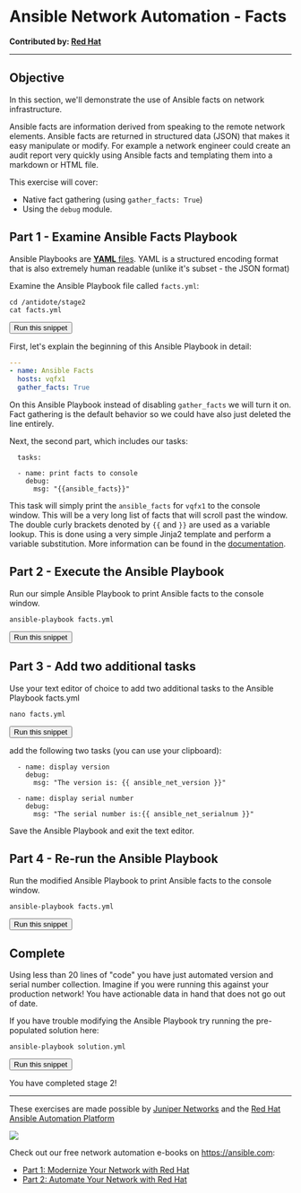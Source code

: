 # Ansible Network Automation - Facts

**Contributed by: [Red Hat](https://ansible.com)**

---

## Objective

In this section, we'll demonstrate the use of Ansible facts on network infrastructure.

Ansible facts are information derived from speaking to the remote network elements. Ansible facts are returned in structured data (JSON) that makes it easy manipulate or modify. For example a network engineer could create an audit report very quickly using Ansible facts and templating them into a markdown or HTML file.

This exercise will cover:

- Native fact gathering (using `gather_facts: True`)
- Using the `debug` module.

## Part 1 - Examine Ansible Facts Playbook

Ansible Playbooks are [**YAML** files](https://yaml.org/). YAML is a structured encoding format that is also extremely human readable (unlike it's subset - the JSON format)

Examine the Ansible Playbook file called `facts.yml`:  

```
cd /antidote/stage2
cat facts.yml
```
<button type="button" class="btn btn-primary btn-sm" onclick="runSnippetInTab('ansible', this)">Run this snippet</button>

First, let's explain the beginning of this Ansible Playbook in detail:

```yaml
---
- name: Ansible Facts
  hosts: vqfx1
  gather_facts: True
```

On this Ansible Playbook instead of disabling `gather_facts` we will turn it on.  Fact gathering is the default behavior so we could have also just deleted the line entirely.

Next, the second part, which includes our tasks:

```
  tasks:

  - name: print facts to console
    debug:
      msg: "{{ansible_facts}}"
```

This task will simply print the `ansible_facts` for `vqfx1` to the console window.  This will be a very long list of facts that will scroll past the window.  The double curly brackets denoted by `{{` and `}}` are used as a variable lookup.  This is done using a very simple Jinja2 template and perform a variable substitution.  More information can be found in the [documentation](https://docs.ansible.com/ansible/latest/user_guide/playbooks_variables.html#defining-variables-in-a-playbook).

## Part 2 - Execute the Ansible Playbook

Run our simple Ansible Playbook to print Ansible facts to the console window.

```
ansible-playbook facts.yml
```
<button type="button" class="btn btn-primary btn-sm" onclick="runSnippetInTab('ansible', this)">Run this snippet</button>

## Part 3 - Add two additional tasks

Use your text editor of choice to add two additional tasks to the Ansible Playbook facts.yml

```
nano facts.yml
```
<button type="button" class="btn btn-primary btn-sm" onclick="runSnippetInTab('ansible', this)">Run this snippet</button>

add the following two tasks (you can use your clipboard):

```
  - name: display version
    debug:
      msg: "The version is: {{ ansible_net_version }}"

  - name: display serial number
    debug:
      msg: "The serial number is:{{ ansible_net_serialnum }}"
```

Save the Ansible Playbook and exit the text editor.

## Part 4 - Re-run the Ansible Playbook

Run the modified Ansible Playbook to print Ansible facts to the console window.

```
ansible-playbook facts.yml
```
<button type="button" class="btn btn-primary btn-sm" onclick="runSnippetInTab('ansible', this)">Run this snippet</button>


## Complete

Using less than 20 lines of "code" you have just automated version and serial number collection. Imagine if you were running this against your production network! You have actionable data in hand that does not go out of date.

If you have trouble modifying the Ansible Playbook try running the pre-populated solution here:

```
ansible-playbook solution.yml
```
<button type="button" class="btn btn-primary btn-sm" onclick="runSnippetInTab('ansible', this)">Run this snippet</button>


You have completed stage 2!

---

These exercises are made possible by [Juniper Networks](https://juniper.net) and the [Red Hat Ansible Automation Platform](https://www.ansible.com/products/automation-platform)

<img src="https://github.com/nre-learning/nrelabs-curriculum/blob/master/lessons/tools/lesson-41-ansible-network/rh-ansible-platform.png?raw=true"></div>

Check out our free network automation e-books on https://ansible.com:
- [Part 1: Modernize Your Network with Red Hat](https://www.ansible.com/resources/ebooks/network-automation-for-everyone)
- [Part 2: Automate Your Network with Red Hat](https://www.ansible.com/resources/ebooks/automate-your-network)

